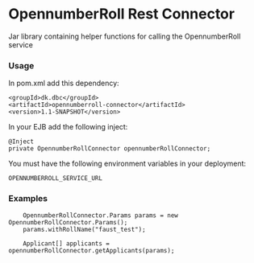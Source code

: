 # OpennumberRoll Rest Connector
Jar library containing helper functions for calling the OpennumberRoll service

### Usage
In pom.xml add this dependency:

    <groupId>dk.dbc</groupId>
    <artifactId>opennumberroll-connector</artifactId>
    <version>1.1-SNAPSHOT</version>

In your EJB add the following inject:

    @Inject
    private OpennumberRollConnector opennumberRollConnector;

You must have the following environment variables in your deployment:

    OPENNUMBERROLL_SERVICE_URL

### Examples
        OpennumberRollConnector.Params params = new OpennumberRollConnector.Params();
        params.withRollName("faust_test");

        Applicant[] applicants = opennumberRollConnector.getApplicants(params);
